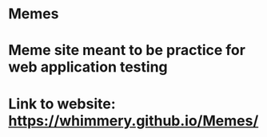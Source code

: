 # Memes

# Meme site meant to be practice for web application testing
# Link to website: https://whimmery.github.io/Memes/

